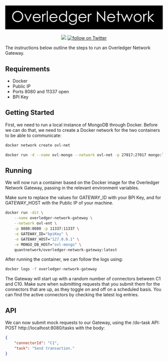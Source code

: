 <p align="center">
    <img src="resources/overledger-network.png">
</p>
<p align="center">
    <a href="https://github.com/quantnetwork/overledger-network-gateway/releases" alt="Releases">
        <img src="https://img.shields.io/github/v/release/quantnetwork/overledger-network-gateway?include_prereleases" /></a>
    <a href="https://twitter.com/intent/follow?screen_name=quant_network">
        <img src="https://img.shields.io/twitter/follow/quant_network?style=social"
            alt="follow on Twitter"></a>
</p>

The instructions below outline the steps to run an Overledger Network Gateway.

## Requirements
- Docker
- Public IP
- Ports 8080 and 11337 open
- BPI Key

## Getting Started
First, we need to run a local instance of MongoDB through Docker. Before we can do that, we need to create a Docker network for the two containers to be able to communicate:
```sh
docker network create ovl-net
```
```sh
docker run -d --name ovl-mongo --network ovl-net -p 27017:27017 mongo:latest
```

## Running
We will now run a container based on the Docker image for the Overledger Network Gateway, passing in the relevant environment variables.

Make sure to replace the values for GATEWAY_ID with your BPI Key, and for GATEWAY_HOST with the Public IP of your machine.

```sh
docker run -dit \
    --name overledger-network-gateway \
    --network ovl-ent \
    -p 8080:8080 -p 11337:11337 \
    -e GATEWAY_ID="bpiKey" \
    -e GATEWAY_HOST="127.0.0.1" \
    -e MONGO_DB_HOST="ovl-mongo" \
    quantnetwork/overledger-network-gateway:latest
```


After running the container, we can follow the logs using:
```sh
docker logs -f overledger-network-gateway
```

The Gateway will start up with a random number of connectors between C1 and C10.
Make sure when submitting requests that you submit them for the connectors that are up, as they toggle on and off on a scheduled basis. You can find the active connectors by checking the latest log entries.

## API

We can now submit mock requests to our Gateway, using the /do-task API:
POST http://localhost:8080/tasks
with the body:
```json
{
	"connectorId": "C1",
	"task": "Send transaction."
}
```
